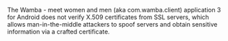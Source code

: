 The Wamba - meet women and men (aka com.wamba.client) application 3 for Android does not verify X.509 certificates from SSL servers, which allows man-in-the-middle attackers to spoof servers and obtain sensitive information via a crafted certificate.